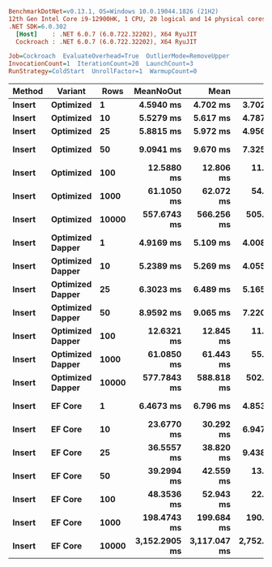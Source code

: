 ``` ini

BenchmarkDotNet=v0.13.1, OS=Windows 10.0.19044.1826 (21H2)
12th Gen Intel Core i9-12900HK, 1 CPU, 20 logical and 14 physical cores
.NET SDK=6.0.302
  [Host]    : .NET 6.0.7 (6.0.722.32202), X64 RyuJIT
  Cockroach : .NET 6.0.7 (6.0.722.32202), X64 RyuJIT

Job=Cockroach  EvaluateOverhead=True  OutlierMode=RemoveUpper  
InvocationCount=1  IterationCount=20  LaunchCount=3  
RunStrategy=ColdStart  UnrollFactor=1  WarmupCount=0  

```
|      Method |         Variant |  Rows |     MeanNoOut |         Mean |          Min |           Q1 |       Median |           Q3 |          Max |
|------------ |---------------- |------ |--------------:|-------------:|-------------:|-------------:|-------------:|-------------:|-------------:|
| **Insert** |       **Optimized** |     **1** |     **4.5940 ms** |     **4.702 ms** |     **3.702 ms** |     **4.305 ms** |     **4.611 ms** |     **4.883 ms** |     **6.774 ms** |
| **Insert** |       **Optimized** |    **10** |     **5.5279 ms** |     **5.617 ms** |     **4.787 ms** |     **5.155 ms** |     **5.510 ms** |     **5.918 ms** |     **7.214 ms** |
| **Insert** |       **Optimized** |    **25** |     **5.8815 ms** |     **5.972 ms** |     **4.956 ms** |     **5.650 ms** |     **5.815 ms** |     **6.241 ms** |     **7.556 ms** |
| **Insert** |       **Optimized** |    **50** |     **9.0941 ms** |     **9.670 ms** |     **7.325 ms** |     **8.147 ms** |     **9.039 ms** |    **10.316 ms** |    **17.188 ms** |
| **Insert** |       **Optimized** |   **100** |    **12.5880 ms** |    **12.806 ms** |    **11.489 ms** |    **12.157 ms** |    **12.556 ms** |    **13.128 ms** |    **16.845 ms** |
| **Insert** |       **Optimized** |  **1000** |    **61.1050 ms** |    **62.072 ms** |    **54.892 ms** |    **58.786 ms** |    **60.821 ms** |    **64.604 ms** |    **76.921 ms** |
| **Insert** |       **Optimized** | **10000** |   **557.6743 ms** |   **566.256 ms** |   **505.462 ms** |   **532.476 ms** |   **556.636 ms** |   **591.758 ms** |   **670.801 ms** |
| **Insert** | **Optimized Dapper** |     **1** |     **4.9169 ms** |     **5.109 ms** |     **4.008 ms** |     **4.555 ms** |     **4.874 ms** |     **5.485 ms** |     **7.604 ms** |
| **Insert** | **Optimized Dapper** |    **10** |     **5.2389 ms** |     **5.269 ms** |     **4.055 ms** |     **4.799 ms** |     **5.240 ms** |     **5.656 ms** |     **7.277 ms** |
| **Insert** | **Optimized Dapper** |    **25** |     **6.3023 ms** |     **6.489 ms** |     **5.165 ms** |     **5.905 ms** |     **6.261 ms** |     **6.872 ms** |     **9.651 ms** |
| **Insert** | **Optimized Dapper** |    **50** |     **8.9592 ms** |     **9.065 ms** |     **7.220 ms** |     **8.454 ms** |     **8.776 ms** |     **9.615 ms** |    **13.727 ms** |
| **Insert** | **Optimized Dapper** |   **100** |    **12.6321 ms** |    **12.845 ms** |    **11.349 ms** |    **12.220 ms** |    **12.543 ms** |    **13.084 ms** |    **16.255 ms** |
| **Insert** | **Optimized Dapper** |  **1000** |    **61.0850 ms** |    **61.443 ms** |    **55.428 ms** |    **58.953 ms** |    **60.967 ms** |    **63.475 ms** |    **72.303 ms** |
| **Insert** | **Optimized Dapper** | **10000** |   **577.7843 ms** |   **588.818 ms** |   **502.988 ms** |   **540.480 ms** |   **582.734 ms** |   **615.302 ms** |   **766.599 ms** |
| **Insert** |          **EF Core** |     **1** |     **6.4673 ms** |     **6.796 ms** |     **4.853 ms** |     **5.663 ms** |     **6.488 ms** |     **7.309 ms** |    **11.040 ms** |
| **Insert** |          **EF Core** |    **10** |    **23.6770 ms** |    **30.292 ms** |     **6.947 ms** |     **8.405 ms** |    **10.664 ms** |    **56.553 ms** |   **103.352 ms** |
| **Insert** |          **EF Core** |    **25** |    **36.5557 ms** |    **38.820 ms** |     **9.438 ms** |    **11.004 ms** |    **53.142 ms** |    **61.137 ms** |   **113.078 ms** |
| **Insert** |          **EF Core** |    **50** |    **39.2994 ms** |    **42.559 ms** |    **13.204 ms** |    **15.032 ms** |    **39.086 ms** |    **64.452 ms** |   **112.213 ms** |
| **Insert** |          **EF Core** |   **100** |    **48.3536 ms** |    **52.943 ms** |    **22.980 ms** |    **24.810 ms** |    **46.928 ms** |    **74.603 ms** |   **132.576 ms** |
| **Insert** |          **EF Core** |  **1000** |   **198.4743 ms** |   **199.684 ms** |   **190.829 ms** |   **195.185 ms** |   **198.570 ms** |   **202.423 ms** |   **222.703 ms** |
| **Insert** |          **EF Core** | **10000** | **3,152.2905 ms** | **3,117.047 ms** | **2,752.218 ms** | **2,952.856 ms** | **3,162.560 ms** | **3,263.111 ms** | **3,423.453 ms** |
